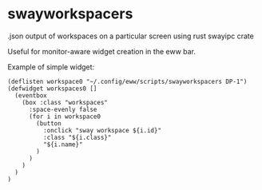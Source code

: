 # swayworkspacers
.json output of workspaces on a particular screen using rust swayipc crate

Useful for monitor-aware widget creation in the eww bar.

Example of simple widget:

```
(deflisten workspace0 "~/.config/eww/scripts/swayworkspacers DP-1")
(defwidget workspaces0 []
  (eventbox
    (box :class "workspaces"
      :space-evenly false
      (for i in workspace0
        (button
          :onclick "sway workspace ${i.id}"
          :class "${i.class}"
          "${i.name}"
        )
      )
    )
  )
)
```
